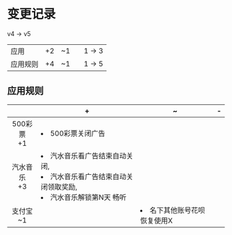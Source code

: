 # 变更记录

v4 -> v5

||||||
|-|:-:|:-:|:-:|:-:|
|应用|+2|~1||1 -> 3|
|应用规则|+4|~1||1 -> 5|

## 应用规则

||+|~|-|
|:-:|-|-|-|
|500彩票<br>+1|<li>500彩票关闭广告|||
|汽水音乐<br>+3|<li>汽水音乐看广告结束自动关闭,<li>汽水音乐看广告结束自动关闭领取奖励,<li>汽水音乐解锁第N天 畅听|||
|支付宝<br>~1||<li>名下其他账号花呗恢复使用X||
